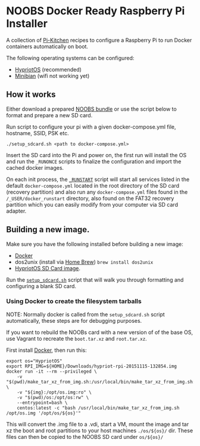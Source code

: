 # NOOBS Docker Ready Raspberry Pi Installer

A collection of [Pi-Kitchen](https://github.com/PiHw/Pi-Kitchen) recipes to configure a Raspberry Pi to run Docker containers automatically on boot.

The following operating systems can be configured:

- [HypriotOS](http://blog.hypriot.com/downloads/) (recommended)
- [Minibian](https://minibianpi.wordpress.com/category/release/) (wifi not working yet)

## How it works

Either download a prepared [NOOBS bundle](TODO) or use the script below to format and prepare a new SD card.

Run script to configure your pi with a given docker-compose.yml file, hostname, SSID, PSK etc.

```
./setup_sdcard.sh <path to docker-compose.yml>
```

Insert the SD card into the Pi and power on, the first run will install the OS and run the `_RUNONCE` scripts to finalize the configuration and import the cached docker images.

On each init process, the [`_RUNSTART`](./recipes/058-startup-docker-compose_INGREDIENTS/_RUNSTART/run_docker_compose.sh) script will start all services listed in the default `docker-compose.yml` located in the root directory of the SD card (recovery partition) and also run any `docker-compose.yml` files found in the `/_USER/docker_runstart` directory, also found on the FAT32 recovery partition which you can easily modify from your computer via SD card adapter.

## Building a new image.

Make sure you have the following installed before building a new image:

 - [Docker](https://www.docker.com/docker-toolbox)
 - dos2unix (install via [Home Brew](http://brew.sh/)) `brew install dos2unix`
 - [HypriotOS SD Card image](http://blog.hypriot.com/downloads/).

Run the [`setup_sdcard.sh`](./setup_sdcard.sh) script that will walk you through formatting and configuring a blank SD card.

### Using Docker to create the filesystem tarballs

NOTE: Normally docker is called from the `setup_sdcard.sh` script automatically, these steps are for debugging purposes.

If you want to rebuild the NOOBs card with a new version of of the base OS, use Vagrant to recreate the `boot.tar.xz` and `root.tar.xz`.

First install [Docker](https://www.docker.com/docker-toolbox), then run this:

```
export os="HypriotOS"
export RPI_IMG=${HOME}/Downloads/hypriot-rpi-20151115-132854.img
docker run -it --rm --privileged \
    -v "$(pwd)/make_tar_xz_from_img.sh:/usr/local/bin/make_tar_xz_from_img.sh:ro" \
    -v "${img}:/opt/os.img:ro" \
    -v "$(pwd)/os:/opt/os:rw" \
    --entrypoint=bash \
    centos:latest -c "bash /usr/local/bin/make_tar_xz_from_img.sh /opt/os.img '/opt/os/${os}'"
```

This will convert the .img file to a .vdi, start a VM, mount the image and tar xz the boot and root partitions to your host machines `./os/${os}/` dir. These files can then be copied to the NOOBS SD card under `os/${os}/`
